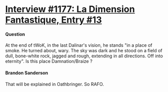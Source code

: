# [Interview #1177: La Dimension Fantastique, Entry #13](https://www.theoryland.com/intvmain.php?i=1177#13)

#### Question

At the end of tWoK, in the last Dalinar's vision, he stands "in a place of smoke. He turned about, wary. The sky was dark and he stood on a field of dull, bone-white rock, jagged and rough, extending in all directions. Off into eternity". Is this place Damnation/Braize ?

#### Brandon Sanderson

That will be explained in Oathbringer. So RAFO.

